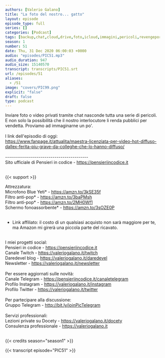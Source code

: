 ```yaml
---
authors: [Valerio Galano]
title: "La foto del nostro... gatto"
layout: episode
episode_type: full
series: []
categories: [Podcast]
tags: [backup,chat,cloud,drive,foto,icloud,immagini,pericoli,revengeporn,telegram,video,whatsapp]
season: 1
number: 51
date: Thu, 31 Dec 2020 06:00:03 +0000
audio: "episodes/PIC51.mp3"
audio_duration: 947
audio_size: 15140570
transcript: transcripts/PIC51.srt
url: /episodes/51
aliases: 
  - /51
image: "covers/PIC99.png"
explicit: "false"
draft: false
type: podcast
---
```

Inviare foto o video privati tramite chat nasconde tutta una serie di pericoli. E non solo la possibilità che il nostro interlocutore li renda pubblici per vendetta. Proviamo ad immaginarne un po'.<br />
<br />
I link dell'episodio di oggi: <br />
<a href="https://www.fanpage.it/attualita/maestra-licenziata-per-video-hot-diffuso-dallex-ferita-piu-grave-da-colleghe-che-lo-hanno-diffuso/" rel="noopener">https://www.fanpage.it/attualita/maestra-licenziata-per-video-hot-diffuso-dallex-ferita-piu-grave-da-colleghe-che-lo-hanno-diffuso/</a><br />
<br />
------------------------------------------<br />
Sito ufficiale di Pensieri in codice - <a href="https://pensieriincodice.it" rel="noopener">https://pensieriincodice.it</a> <br />
<br />


{{< support >}}

Attrezzatura:<br />
Microfono Blue Yeti* - <a href="https://amzn.to/3kSE35f" rel="noopener">https://amzn.to/3kSE35f</a>  <br />
Filtro anti-pop* - <a href="https://amzn.to/3baPMsh" rel="noopener">https://amzn.to/3baPMsh</a>  <br />
Filtro anti-pop* - <a href="https://amzn.to/2MH0Wf1" rel="noopener">https://amzn.to/2MH0Wf1</a>  <br />
Schermo fonoassorbente* - <a href="https://amzn.to/3sOZE0P" rel="noopener">https://amzn.to/3sOZE0P</a>  <br />
<br />
* Link affiliato: il costo di un qualsiasi acquisto non sarà maggiore per te, ma Amazon mi girerà una piccola parte del ricavato. <br />
<br />
I miei progetti social:<br />
Pensieri in codice - <a href="https://pensieriincodice.it" rel="noopener">https://pensieriincodice.it</a> <br />
Canale Twitch - <a href="https://valeriogalano.it/twitch" rel="noopener">https://valeriogalano.it/twitch</a> <br />
Daredevel blog - <a href="https://valeriogalano.it/daredevel" rel="noopener">https://valeriogalano.it/daredevel</a> <br />
Newsletter - <a href="https://valeriogalano.it/newsletter" rel="noopener">https://valeriogalano.it/newsletter</a> <br />
<br />
Per essere aggiornati sulle novità:<br />
Canale Telegram - <a href="https://pensieriincodice.it/canaletelegram" rel="noopener">https://pensieriincodice.it/canaletelegram</a> <br />
Profilo Instagram - <a href="https://valeriogalano.it/instagram" rel="noopener">https://valeriogalano.it/instagram</a> <br />
Profilo Twitter - <a href="https://valeriogalano.it/twitter" rel="noopener">https://valeriogalano.it/twitter</a> <br />
<br />
Per partecipare alla discussione:<br />
Gruppo Telegram - <a href="http://bit.ly/joinPicTelegram" rel="noopener">http://bit.ly/joinPicTelegram</a> <br />
<br />
Servizi professionali:<br />
Lezioni private su Docety - <a href="https://valeriogalano.it/docety" rel="noopener">https://valeriogalano.it/docety</a> <br />
Consulenza professionale - <a href="https://valeriogalano.it" rel="noopener">https://valeriogalano.it</a> <br />
<br />


{{< credits season="season1" >}}

<!-- more -->

{{< transcript episode="PIC51" >}}